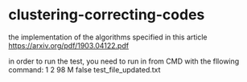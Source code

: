 # clustering-correcting-codes
the implementation of the algorithms specified in this article https://arxiv.org/pdf/1903.04122.pdf

in order to run the test, you need to run in from CMD with the fllowing command:
1 2 98 M false test_file_updated.txt
